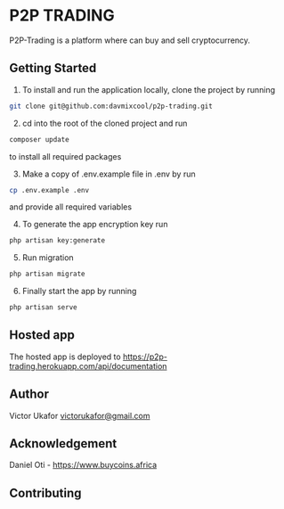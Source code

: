 # P2P TRADING

P2P-Trading is a platform where can buy and sell cryptocurrency.


## Getting Started

1. To install and run the application locally, clone the project by running

```bash
git clone git@github.com:davmixcool/p2p-trading.git
```
2. cd into the root of the cloned project and run 

```bash
composer update
```
to install all required packages

3. Make a copy of .env.example file in .env by run

```bash
cp .env.example .env
```
and provide all required variables

4. To generate the app encryption key run 

```bash
php artisan key:generate
```

5. Run migration

```bash
php artisan migrate
```

6. Finally start the app by running

```bash
php artisan serve
```

## Hosted app

The hosted app is deployed to https://p2p-trading.herokuapp.com/api/documentation


## Author

Victor Ukafor victorukafor@gmail.com


## Acknowledgement

Daniel Oti - https://www.buycoins.africa

## Contributing


